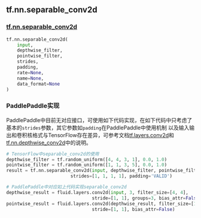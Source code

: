 ## tf.nn.separable_conv2d

### [tf.nn.separable_conv2d](https://www.tensorflow.org/versions/r1.13/api_docs/python/tf/nn/separable_conv2d)
``` python
tf.nn.separable_conv2d(
    input,
    depthwise_filter,
    pointwise_filter,
    strides,
    padding,
    rate=None,
    name=None,
    data_format=None
)
```

### PaddlePaddle实现
PaddlePaddle中目前无对应接口，可使用如下代码实现，在如下代码中只考虑了基本的`strides`参数，其它参数如`padding`在PaddlePaddle中使用机制
以及输入输出和卷积核格式与TensorFlow存在差异，可参考文档[tf.layers.conv2d](https://github.com/PaddlePaddle/X2Paddle/blob/master/tensorflow2fluid/doc/tf.layers.conv2d.md)和[tf.nn.depthwise_conv2d](https://github.com/PaddlePaddle/X2Paddle/blob/master/tensorflow2fluid/doc/tf.nn.depthwise_conv2d.md)中的说明。
``` python
# TensorFlow中separable_conv2d的使用
depthwise_filter = tf.random_uniform([4, 4, 3, 1], 0.0, 1.0)
pointwise_filter = tf.random_uniform([1, 1, 3, 5], 0.0, 1.0)
result = tf.nn.separable_conv2d(input, depthwise_filter, pointwise_filter, 
                        strides=[1, 1, 1, 1], padding='VALID')

# PaddlePaddle中对应如上代码实现separable_conv2d
depthwise_result = fluid.layers.conv2d(input, 3, filter_size=[4, 4], 
                                stride=[1, 1], groups=3, bias_attr=False)
pointwise_result = fluid.layers.conv2d(depthwise_result, filter_size=[1, 1], 
                                stride=[1, 1], bias_attr=False)

```